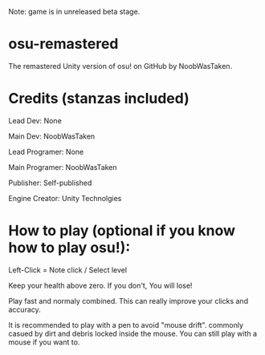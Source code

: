 Note: game is in unreleased beta stage.

# osu-remastered
The remastered Unity version of osu! on GitHub
by NoobWasTaken.

# Credits (stanzas included)

Lead Dev: None

Main Dev: NoobWasTaken

Lead Programer: None

Main Programer: NoobWasTaken

Publisher: Self-published

Engine Creator: Unity Technolgies



 # How to play (optional if you know how to play osu!):

Left-Click = Note click / Select level

Keep your health above zero. If you don't, You will lose!

Play fast and normaly combined. This can really improve your clicks and accuracy.

It is recommended to play with a pen to avoid "mouse drift". commonly casued by dirt and debris locked inside the mouse. You can still play with a mouse if you want to.
